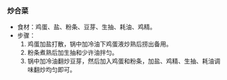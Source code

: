 ### 炒合菜

- 食材：鸡蛋、盐、粉条、豆芽、生抽、耗油、鸡精。
- 步骤：
  1. 鸡蛋加盐打散，锅中加冷油下鸡蛋液炒熟后捞出备用。
  2. 粉条煮熟后加生抽和少许油拌匀。
  3. 锅中加冷油翻炒豆芽，然后加入鸡蛋和粉条，加盐、鸡精、生抽、耗油调味翻炒均匀即可。
